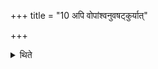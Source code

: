 +++
title = "10 अपि वोपांश्वनुवषट्कुर्यात्"

+++

<details><summary>थिते</summary>

अपि वोपांश्वनुवषट्कुर्यात् १०
</details>

